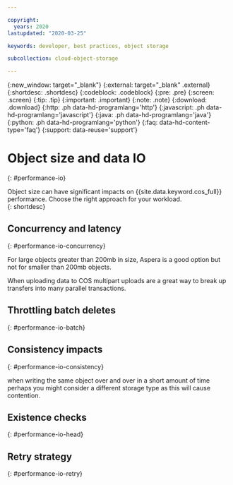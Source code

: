 ```yaml
---

copyright:
  years: 2020
lastupdated: "2020-03-25"

keywords: developer, best practices, object storage

subcollection: cloud-object-storage

---
```

{:new_window: target="_blank"}
{:external: target="_blank" .external}
{:shortdesc: .shortdesc}
{:codeblock: .codeblock}
{:pre: .pre}
{:screen: .screen}
{:tip: .tip}
{:important: .important}
{:note: .note}
{:download: .download} 
{:http: .ph data-hd-programlang='http'} 
{:javascript: .ph data-hd-programlang='javascript'} 
{:java: .ph data-hd-programlang='java'} 
{:python: .ph data-hd-programlang='python'}
{:faq: data-hd-content-type='faq'}
{:support: data-reuse='support'}

# Object size and data IO
{: #performance-io}

Object size can have significant impacts on {{site.data.keyword.cos_full}} performance. Choose the right approach for your workload.  
{: shortdesc}

## Concurrency and latency
{: #performance-io-concurrency}

For large objects greater than 200mb in size, Aspera is a good option but not for smaller than 200mb objects. 

When uploading data to COS multipart uploads are a great way to break up transfers into many parallel transactions. 

## Throttling batch deletes
{: #performance-io-batch}

## Consistency impacts
{: #performance-io-consistency}

when writing the same object over and over in a short amount of time perhaps you might consider a different storage type as this will cause contention.

## Existence checks
{: #performance-io-head}

## Retry strategy
{: #performance-io-retry}